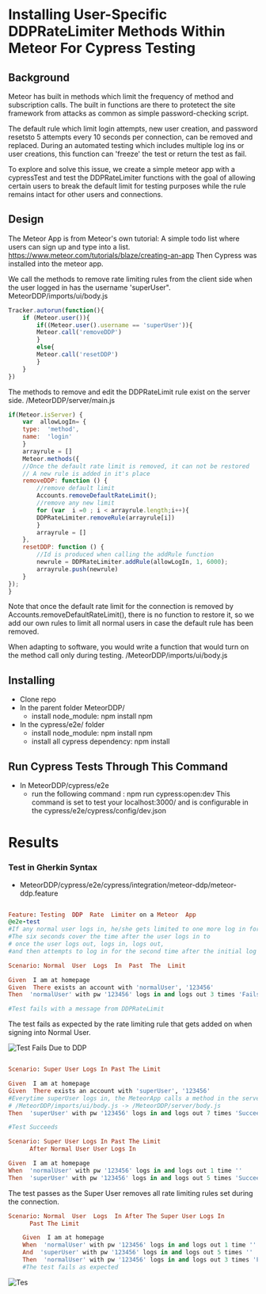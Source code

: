 ﻿
# Installing User-Specific DDPRateLimiter Methods Within Meteor For Cypress Testing

## Background

Meteor has built in methods which limit the frequency of method and subscription calls. The built in functions are there to protetect the site framework from attacks as common as simple password-checking script.

The default rule which limit login attempts, new user creation, and password resetsto 5 attempts every 10 seconds per connection, 
can be removed and replaced. During an automated testing which includes multiple log ins or user creations, this function can 'freeze' the test or return the test as fail.

To explore and solve this issue, we create a simple meteor app with a cypressTest and test the DDPRateLimiter functions with the goal of allowing certain users to break the default limit for testing purposes while the rule remains intact for other users and connections.

## Design

The Meteor App is from Meteor's own tutorial:
A simple todo list where users can sign up and type into a list.
https://www.meteor.com/tutorials/blaze/creating-an-app
Then Cypress was installed into the meteor app.

We call the methods to remove rate limiting rules from the client side when the user logged in has the username 'superUser".
MeteorDDP/imports/ui/body.js
```javascript
Tracker.autorun(function(){
	if (Meteor.user()){
		if((Meteor.user().username == 'superUser')){
		Meteor.call('removeDDP')
		}
		else{
		Meteor.call('resetDDP')
		}
	}
})
```
The methods to remove and edit the DDPRateLimit rule exist on the server side.
 /MeteorDDP/server/main.js
```javascript
if(Meteor.isServer) {
	var  allowLogIn= {
	type:  'method',
	name:  'login'
	}
	arrayrule = []
	Meteor.methods({
	//Once the default rate limit is removed, it can not be restored
	// A new rule is added in it's place
	removeDDP: function () {
		//remove default limit
		Accounts.removeDefaultRateLimit();
		//remove any new limit
		for (var  i =0 ; i < arrayrule.length;i++){
		DDPRateLimiter.removeRule(arrayrule[i])
		}
		arrayrule = []
	},
	resetDDP: function () {
		//Id is produced when calling the addRule function
		newrule = DDPRateLimiter.addRule(allowLogIn, 1, 6000);
		arrayrule.push(newrule)
	}
});
}
```
Note that once the default rate limit for the connection is removed by Accounts.removeDefaultRateLimit(), there is no function to restore it, so we add our own rules to limit all normal users in case the default rule has been removed.

When adapting to software, you would write a function that would turn on the method call only during testing.                  /MeteorDDP/imports/ui/body.js

## Installing
- Clone repo
- In the parent folder MeteorDDP/
	- install node_module: npm install npm 
- In the cypress/e2e/ folder
	- install node_module: npm install npm 
	- install all cypress dependency: npm install

## Run Cypress Tests Through This Command
- In MeteorDDP/cypress/e2e
	- run the following command : npm run cypress:open:dev
This command is set to test your localhost:3000/ and  is configurable in  the cypress/e2e/cypress/config/dev.json

# Results
### Test in Gherkin Syntax

- MeteorDDP/cypress/e2e/cypress/integration/meteor-ddp/meteor-ddp.feature

```ruby

Feature: Testing  DDP  Rate  Limiter on a Meteor  App
@e2e-test
#If any normal user logs in, he/she gets limited to one more log in for the next six seconds.
#The six seconds cover the time after the user logs in to
# once the user logs out, logs in, logs out,
#and then attempts to log in for the second time after the initial log in.

Scenario: Normal  User  Logs  In  Past  The  Limit

Given  I am at homepage
Given  There exists an account with 'normalUser', '123456'
Then  'normalUser' with pw '123456' logs in and logs out 3 times 'Fails'

#Test fails with a message from DDPRateLimit
```

The test fails as expected by the rate limiting rule that gets added on when signing into Normal User.

![Test Fails Due to DDP](https://i.ibb.co/DrgB8Cx/Screenshot-from-2020-03-30-01-38-12.png)

```ruby

Scenario: Super User Logs In Past The Limit

Given  I am at homepage
Given  There exists an account with 'superUser', '123456'
#Everytime superUser logs in, the MeteorApp calls a method in the server side to remove all login rules
# /MeteorDDP/imports/ui/body.js -> /MeteorDDP/server/body.js
Then  'superUser' with pw '123456' logs in and logs out 7 times 'Succeeds'

#Test Succeeds
```

```ruby
Scenario: Super User Logs In Past The Limit
	  After Normal User User Logs In

Given  I am at homepage
When  'normalUser' with pw '123456' logs in and logs out 1 time ''
Then  'superUser' with pw '123456' logs in and logs out 5 times 'Succeeds'

```

The test passes as the Super User removes all rate limiting rules set during the connection.

  

```ruby
Scenario: Normal  User  Logs  In After The Super User Logs In
	  Past The Limit 

	Given  I am at homepage
	When  'normalUser' with pw '123456' logs in and logs out 1 time ''
	And  'superUser' with pw '123456' logs in and logs out 5 times ''
	Then  'normalUser' with pw '123456' logs in and logs out 3 times 'Fails'
	#The test fails as expected
```
  

![Tes](https://i.ibb.co/jyys5Rt/Screenshot-from-2020-03-30-17-31-31.png)
